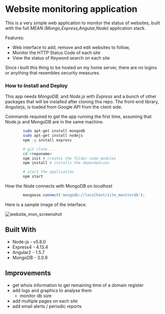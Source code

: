 # Website monitoring application

This is a very simple web application to monitor the status of websites, built with the full *MEAN (Mongo,Express,Angular,Node)* application stack.

Features:
- Web interface to add, remove and edit websites to follow,
- Monitor the HTTP Status Code of each site
- View the status of Keyword search on each site

Since i built this thing to be hosted on my home server, there are no logins or anything that resembles security measures.



### How to Install and Deploy

This app needs *MongoDB*, and *Node.js* with *Express* and a bunch of other packages that will be installed after cloning this repo.
The front-end library, *Angularjs*, is loaded from Google API from the client side.

Commands required to get the app running the first time, assuming that Node.js and MongoDB are in the same machine.
```bash
		sudo apt-get install mongodb
		sudo apt-get install nodejs
		npm -g install express

		# git clone ...
		cd <reponame>
		npm init # creates the folder node_modules
		npm install # installs the dependencies

		# start the application
		npm start
```

How the Node connects with MongoDB on *localhost*
```javascript
		mongoose.connect('mongodb://localhost/site_monitordb');
```

Here is a sample image of the interface.

![website_mon_screenshot](https://cloud.githubusercontent.com/assets/4175297/19132525/c461e04e-8b4b-11e6-85b2-c00d4740bfe3.png)

## Built With

* Node-js - v5.6.0
* Express4 - 4.13.4
* Angular2 - 1.5.7
* MongoDB - 3.0.9

## Improvements

- get whois information to get remaining time of a domain register
- add logs and graphics to analyse them
    - monitor db size
- add multiple pages on each site
- add email alerts / periodic reports
